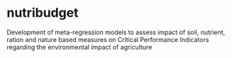 # nutribudget
Development of meta-regression models to assess impact of soil, nutrient, ration and nature based measures on Critical Performance Indicators regarding the environmental impact of agriculture
